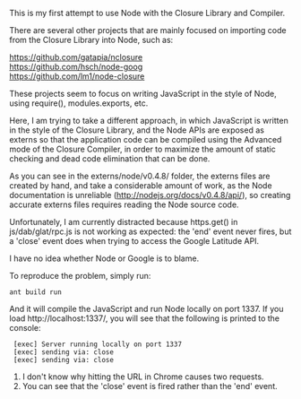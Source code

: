 This is my first attempt to use Node with the Closure Library and Compiler.

There are several other projects that are mainly focused on importing
code from the Closure Library into Node, such as:

https://github.com/gatapia/nclosure  
https://github.com/hsch/node-goog  
https://github.com/lm1/node-closure

These projects seem to focus on writing JavaScript in the style of Node,
using require(), modules.exports, etc.

Here, I am trying to take a different approach, in which JavaScript is
written in the style of the Closure Library, and the Node APIs are exposed
as externs so that the application code can be compiled using the
Advanced mode of the Closure Compiler, in order to maximize the amount of
static checking and dead code elimination that can be done.

As you can see in the externs/node/v0.4.8/ folder, the externs files are
created by hand, and take a considerable amount of work, as the Node
documentation is unreliable (http://nodejs.org/docs/v0.4.8/api/), so creating
accurate externs files requires reading the Node source code.

Unfortunately, I am currently distracted because https.get() in
js/dab/glat/rpc.js is not working as expected: the 'end' event never fires,
but a 'close' event does when trying to access the Google Latitude API.

I have no idea whether Node or Google is to blame.

To reproduce the problem, simply run:

    ant build run

And it will compile the JavaScript and run Node locally on port 1337.
If you load http://localhost:1337/, you will see that the following is
printed to the console:

     [exec] Server running locally on port 1337
     [exec] sending via: close
     [exec] sending via: close

1. I don't know why hitting the URL in Chrome causes two requests.
2. You can see that the 'close' event is fired rather than the 'end' event.
